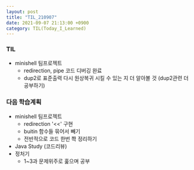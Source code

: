 ```yaml
---
layout: post
title: "TIL_210907"
date: 2021-09-07 21:13:00 +0900
category: TIL(Today_I_Learned)
---
```


### TIL

- minishell 팀프로젝트
	- redirection, pipe 코드 디버깅 완료
	- dup2로 표준출력 다시 원상복귀 시킬 수 있는 지 더 알아볼 것 (dup2관련 더 공부하기)

### 다음 학습계획
- minishell 팀프로젝트
	- redirection '<<' 구현
	- buitin 함수들 묶어서 빼기 
	- 전반적으로 코드 한번 쫙 정리하기
- Java Study (코드리뷰)
- 정처기
	- 1~3과 문제위주로 훑으며 공부